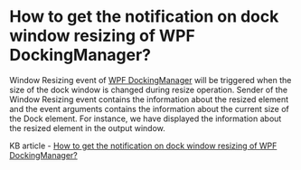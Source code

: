 # How to get the notification on dock window resizing of WPF DockingManager?

Window Resizing event of [WPF DockingManager](https://www.syncfusion.com/wpf-controls/docking) will be triggered when the size of the dock window is changed during resize operation. Sender of the Window Resizing event contains the information about the resized element and the event arguments contains the information about the current size of the Dock element. For instance, we have displayed the information about the resized element in the output window.

KB article - [How to get the notification on dock window resizing of WPF DockingManager?](https://www.syncfusion.com/kb/8795/how-to-get-the-notification-on-dock-window-resizing-of-wpf-dockingmanager)
